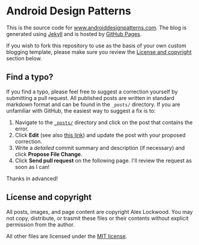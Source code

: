 Android Design Patterns
=======================

This is the source code for www.androiddesignpatterns.com. The blog is generated using [Jekyll](http://jekyllrb.com/) and is hosted by [GitHub Pages](http://pages.github.com/).

If you wish to fork this repository to use as the basis of your own custom blogging template, please make sure you review the [License and copyright](#copyright) section below. 

## Find a typo?

If you find a typo, please feel free to suggest a correction yourself by submitting a pull request. All published posts are written in standard markdown format and can be found in the `_posts/` directory. If you are unfamiliar with GitHub, the easiest way to suggest a fix is to:

1. Navigate to the [`_posts/`](/_posts) directory and click on the post that contains the error.
2. Click **Edit** (see also [this link](https://help.github.com/articles/editing-files)) and update the post with your proposed correction.
3. Write a _detailed_ commit summary and description (if necessary) and click **Propose File Change**.
4. Click **Send pull request** on the following page. I'll review the request as soon as I can!

Thanks in advanced!

## <a name="copyright"></a>License and copyright

All posts, images, and page content are copyright Alex Lockwood. You may not copy, distribute, or trasmit these files or their contents without explicit permission from the author.

All other files are licensed under the [MIT license](/LICENSE.txt).
